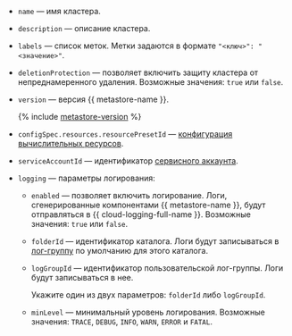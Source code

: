 * `name` — имя кластера.
* `description` — описание кластера.
* `labels` — список меток. Метки задаются в формате `"<ключ>": "<значение>"`.
* `deletionProtection` — позволяет включить защиту кластера от непреднамеренного удаления. Возможные значения: `true` или `false`.
* `version` — версия {{ metastore-name }}.

  {% include [metastore-version](metastore-version-cluster-create.md) %}

* `configSpec.resources.resourcePresetId` — [конфигурация вычислительных ресурсов](../../metadata-hub/concepts/metastore.md#presets).
* `serviceAccountId` — идентификатор [сервисного аккаунта](../../iam/concepts/users/service-accounts.md).
* `logging` — параметры логирования:

  * `enabled` — позволяет включить логирование. Логи, сгенерированные компонентами {{ metastore-name }}, будут отправляться в {{ cloud-logging-full-name }}. Возможные значения: `true` или `false`.
  * `folderId` — идентификатор каталога. Логи будут записываться в [лог-группу](../../logging/concepts/log-group.md) по умолчанию для этого каталога.
  * `logGroupId` — идентификатор пользовательской лог-группы. Логи будут записываться в нее.

      Укажите один из двух параметров: `folderId` либо `logGroupId`.

  * `minLevel` — минимальный уровень логирования. Возможные значения: `TRACE`, `DEBUG`, `INFO`, `WARN`, `ERROR` и `FATAL`.